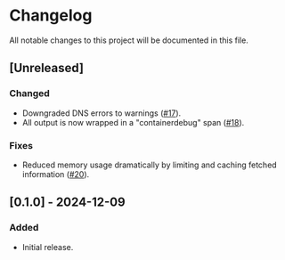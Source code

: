 # Changelog

All notable changes to this project will be documented in this file.

## [Unreleased]

### Changed

- Downgraded DNS errors to warnings ([#17]).
- All output is now wrapped in a "containerdebug" span ([#18]).

### Fixes

- Reduced memory usage dramatically by limiting and caching fetched information ([#20]).

[#17]: https://github.com/stackabletech/containerdebug/pull/17
[#18]: https://github.com/stackabletech/containerdebug/pull/18
[#20]: https://github.com/stackabletech/containerdebug/pull/20

## [0.1.0] - 2024-12-09

### Added

- Initial release.
